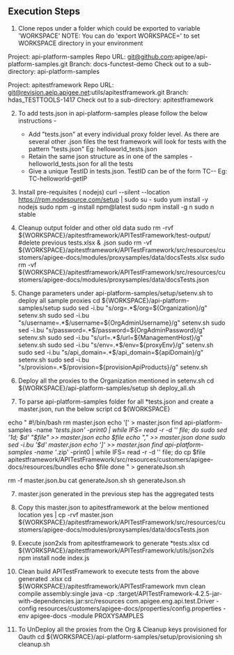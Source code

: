 Execution Steps
---------------
1) Clone repos under a folder which could be exported to variable 'WORKSPACE'
NOTE: You can do 'export WORKSPACE=<your local working directory>' to set WORKSPACE directory in your environment

Project: api-platform-samples 
Repo URL: git@github.com:apigee/api-platform-samples.git
Branch: docs-functest-demo
Check out to a sub-directory: api-platform-samples

Project: apitestframework 
Repo URL: git@revision.aeip.apigee.net:utils/apitestframework.git 
Branch: hdas_TESTTOOLS-1417
Check out to a sub-directory: apitestframework

2) To add tests.json in api-platform-samples please follow the below instructions - 
	- Add "tests.json" at every individual proxy folder level. As there are several other .json files the test framework will look for tests with the pattern "tests.json" Eg: helloworld_tests.json 
	- Retain the same json structure as in one of the samples - helloworld_tests.json for all the tests
	- Give a unique TestID in tests.json. TestID can be of the form TC-<proxy>-<function> Eg: TC-helloworld-getIP

3) Install pre-requisites ( nodejs)
curl --silent --location https://rpm.nodesource.com/setup | sudo su -
sudo yum install -y nodejs
sudo npm -g install npm@latest
sudo npm install -g n
sudo n stable

3) Cleanup output folder and other old data
sudo rm -rvf ${WORKSPACE}/apitestframework/APITestFramework/test-output/
#delete previous tests.xlsx & .json
sudo rm -vf ${WORKSPACE}/apitestframework/APITestFramework/src/resources/customers/apigee-docs/modules/proxysamples/data/docsTests.xlsx
sudo rm -vf ${WORKSPACE}/apitestframework/APITestFramework/src/resources/customers/apigee-docs/modules/proxysamples/data/docsTests.json

4) Change parameters under api-platform-samples/setup/setenv.sh to deploy all sample proxies
cd ${WORKSPACE}/api-platform-samples/setup
sudo sed -i.bu "s/org=.*$/org=${Organization}/g" setenv.sh
sudo sed -i.bu "s/username=.*$/username=${OrgAdminUsername}/g" setenv.sh
sudo sed -i.bu "s/password=.*$/password=${OrgAdminPassword}/g" setenv.sh
sudo sed -i.bu "s/url=.*$/url=${ManagementHost}/g" setenv.sh
sudo sed -i.bu "s/env=.*$/env=${proxyEnv}/g" setenv.sh
sudo sed -i.bu "s/api_domain=.*$/api_domain=${apiDomain}/g" setenv.sh
sudo sed -i.bu "s/provision=.*$/provision=${provisionApiProducts}/g" setenv.sh

5) Deploy all the proxies to the Organization mentioned in setenv.sh
cd ${WORKSPACE}/api-platform-samples/setup
sh deploy_all.sh

6) To parse api-platform-samples folder for all *tests.json and create a master.json, run the below script
cd ${WORKSPACE}

echo "
#!/bin/bash
rm master.json
echo '[' > master.json
find api-platform-samples -name '*tests.json' -print0 | while IFS= read -r -d '' file; do
    sudo sed '1d; \$d' \"\$file\" >>  master.json
    echo \$file
    echo \",\" >> master.json
done
sudo sed -i.bu '\$d' master.json
echo ']' >> master.json
find api-platform-samples -name '*.zip' -print0 | while IFS= read -r -d '' file; do
    cp $file apitestframework/APITestFramework/src/resources/customers/apigee-docs/resources/bundles
    echo $file
done
" > generateJson.sh

rm -f master.json.bu
cat generateJson.sh
sh generateJson.sh

7) master.json generated in the previous step has the aggregated tests

8) Copy this master.json to apitestframework at the below mentioned location
yes | cp -rvf master.json ${WORKSPACE}/apitestframework/APITestFramework/src/resources/customers/apigee-docs/modules/proxysamples/data/docsTests.json

9) Execute json2xls from apitestframework to generate *tests.xlsx
cd ${WORKSPACE}/apitestframework/APITestFramework/utils/json2xls
npm install
node index.js

10) Clean build APITestFramework to execute tests from the above generated .xlsx
cd ${WORKSPACE}/apitestframework/APITestFramework
mvn clean compile assembly:single
java -cp .:target/APITestFramework-4.2.5-jar-with-dependencies.jar:src/resources com.apigee.eng.api.test.Driver -config resources/customers/apigee-docs/properties/config.properties -env apigee-docs -module PROXYSAMPLES

11) To UnDeploy all the proxies from the Org & Cleanup keys provisioned for Oauth
cd ${WORKSPACE}/api-platform-samples/setup/provisioning
sh cleanup.sh
